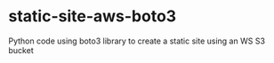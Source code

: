 # static-site-aws-boto3
Python code using boto3 library to create a static site using an WS S3 bucket

